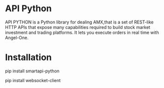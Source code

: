 # API Python
API PYTHON is a Python library for dealing AMX,that is a set of REST-like HTTP APIs that expose many capabilities required to build stock market investment and trading platforms. 
It lets you execute orders in real time with Angel-One.

# Installation
pip install smartapi-python

pip install websocket-client
